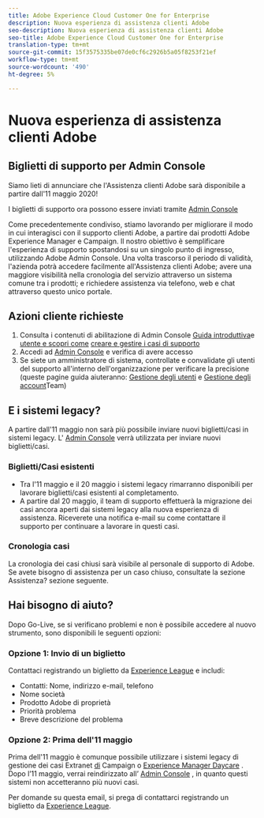 ```yaml
---
title: Adobe Experience Cloud Customer One for Enterprise
description: Nuova esperienza di assistenza clienti Adobe
seo-description: Nuova esperienza di assistenza clienti Adobe
seo-title: Adobe Experience Cloud Customer One for Enterprise
translation-type: tm+mt
source-git-commit: 15f3575335be07de0cf6c2926b5a05f8253f21ef
workflow-type: tm+mt
source-wordcount: '490'
ht-degree: 5%

---
```



# Nuova esperienza di assistenza clienti Adobe

## Biglietti di supporto per Admin Console

Siamo lieti di annunciare che l&#39;Assistenza clienti Adobe sarà disponibile a partire dall&#39;11 maggio 2020!

I biglietti di supporto ora possono essere inviati tramite [Admin Console](https://adminconsole.adobe.com/)

Come precedentemente condiviso, stiamo lavorando per migliorare il modo in cui interagisci con il supporto clienti Adobe, a partire dai prodotti Adobe Experience Manager e Campaign. Il nostro obiettivo è semplificare l&#39;esperienza di supporto spostandosi su un singolo punto di ingresso, utilizzando Adobe Admin Console. Una volta trascorso il periodo di validità, l&#39;azienda potrà accedere facilmente all&#39;Assistenza clienti Adobe; avere una maggiore visibilità nella cronologia del servizio attraverso un sistema comune tra i prodotti; e richiedere assistenza via telefono, web e chat attraverso questo unico portale.

## Azioni cliente richieste

1. Consulta i contenuti di abilitazione di Admin Console [Guida introduttiva](https://helpx.adobe.com/enterprise/get-started.html)e [utente e scopri come](https://helpx.adobe.com/enterprise/managing/user-guide.html) [creare e gestire i casi di supporto](https://helpx.adobe.com/enterprise/using/support-and-expert-services.html)
1. Accedi ad [Admin Console](https://adminconsole.adobe.com/) e verifica di avere accesso
1. Se siete un amministratore di sistema, controllate e convalidate gli utenti del supporto all&#39;interno dell&#39;organizzazione per verificare la precisione (queste pagine guida aiuteranno: [Gestione degli utenti](https://helpx.adobe.com/enterprise/using/users.html) e [Gestione degli account](https://helpx.adobe.com/enterprise/using/accounts.html)Team)

## E i sistemi legacy?

A partire dall&#39;11 maggio non sarà più possibile inviare nuovi biglietti/casi in sistemi legacy.  L&#39; [Admin Console](https://adminconsole.adobe.com/) verrà utilizzata per inviare nuovi biglietti/casi.

### Biglietti/Casi esistenti

* Tra l&#39;11 maggio e il 20 maggio i sistemi legacy rimarranno disponibili per lavorare biglietti/casi esistenti al completamento.
* A partire dal 20 maggio, il team di supporto effettuerà la migrazione dei casi ancora aperti dai sistemi legacy alla nuova esperienza di assistenza.  Riceverete una notifica e-mail su come contattare il supporto per continuare a lavorare in questi casi.

### Cronologia casi

La cronologia dei casi chiusi sarà visibile al personale di supporto di Adobe.  Se avete bisogno di assistenza per un caso chiuso, consultate la sezione Assistenza? sezione seguente.

## Hai bisogno di aiuto?

Dopo Go-Live, se si verificano problemi e non è possibile accedere al nuovo strumento, sono disponibili le seguenti opzioni:

### Opzione 1: Invio di un biglietto

Contattaci registrando un biglietto da [Experience League](https://experienceleague.adobe.com/?support-solution=General#support) e includi:

* Contatti: Nome, indirizzo e-mail, telefono
* Nome società
* Prodotto Adobe di proprietà
* Priorità problema
* Breve descrizione del problema

### Opzione 2: Prima dell&#39;11 maggio

Prima dell&#39;11 maggio è comunque possibile utilizzare i sistemi legacy di gestione dei casi Extranet [di](https://support.neolane.net/webApp/extranetLogin) Campaign o [Experience Manager Daycare](https://daycare.day.com/home.html) .  Dopo l’11 maggio, verrai reindirizzato all’ [Admin Console](https://adminconsole.adobe.com/) , in quanto questi sistemi non accetteranno più nuovi casi.

Per domande su questa email, si prega di contattarci registrando un biglietto da [Experience League](https://experienceleague.adobe.com/?support-solution=General#support).
